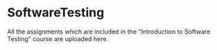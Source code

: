 # SoftwareTesting
All the assignments which are included in the "Introduction to Software Testing" course are uploaded here.
